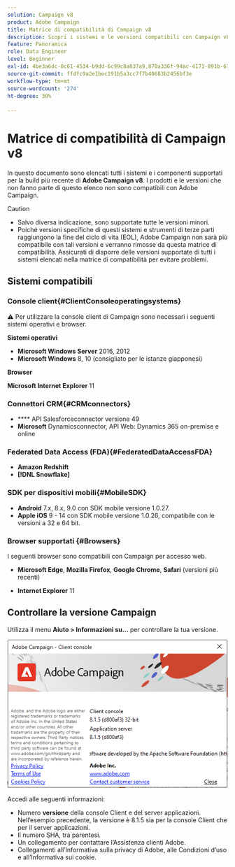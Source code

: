 ```yaml
---
solution: Campaign v8
product: Adobe Campaign
title: Matrice di compatibilità di Campaign v8
description: Scopri i sistemi e le versioni compatibili con Campaign v8
feature: Panoramica
role: Data Engineer
level: Beginner
exl-id: 4be3a6dc-0c61-4534-b9dd-6c99c8a037a9,870a336f-94ac-4171-891b-67614feef6ef,bebdd930-c7f6-4629-a489-3c704b33f058,d493e613-eb61-43b1-9c6d-1bd881af0734
source-git-commit: ffdfc9a2e1bec191b5a3cc7f7b40683b2456bf3e
workflow-type: tm+mt
source-wordcount: '274'
ht-degree: 30%

---
```


# Matrice di compatibilità di Campaign v8

In questo documento sono elencati tutti i sistemi e i componenti supportati per la build più recente di **Adobe Campaign v8**. I prodotti e le versioni che non fanno parte di questo elenco non sono compatibili con Adobe Campaign.

>[!CAUTION]
>
>* Salvo diversa indicazione, sono supportate tutte le versioni minori.
>* Poiché versioni specifiche di questi sistemi e strumenti di terze parti raggiungono la fine del ciclo di vita (EOL), Adobe Campaign non sarà più compatibile con tali versioni e verranno rimosse da questa matrice di compatibilità. Assicurati di disporre delle versioni supportate di tutti i sistemi elencati nella matrice di compatibilità per evitare problemi.


## Sistemi compatibili

### Console client{#ClientConsoleoperatingsystems}

:warning: Per utilizzare la console client di Campaign sono necessari i seguenti sistemi operativi e browser.

**Sistemi operativi**

* **Microsoft Windows Server** 2016, 2012
* **Microsoft Windows** 8, 10 (consigliato per le istanze giapponesi)

**Browser**

**Microsoft Internet Explorer** 11

### Connettori CRM{#CRMconnectors}

* **** API Salesforceconnector versione 49
* **Microsoft** Dynamicsconnector, API Web: Dynamics 365 on-premise e online

### Federated Data Access (FDA){#FederatedDataAccessFDA}

* **Amazon Redshift**
* **[!DNL Snowflake]**

### SDK per dispositivi mobili{#MobileSDK}

* **Android** 7.x, 8.x, 9.0 con SDK mobile versione 1.0.27.
* **Apple iOS** 9 - 14 con SDK mobile versione 1.0.26, compatibile con le versioni a 32 e 64 bit.

### Browser supportati {#Browsers}

I seguenti browser sono compatibili con Campaign per accesso web.

* **Microsoft Edge**,  **Mozilla Firefox**,  **Google Chrome**,  **Safari**  (versioni più recenti)

* **Internet Explorer** 11

## Controllare la versione Campaign

Utilizza il menu **Aiuto > Informazioni su...** per controllare la tua versione.

![](assets/ac-version.png)

Accedi alle seguenti informazioni:

* Numero **versione** della console Client e del server applicazioni. Nell’esempio precedente, la versione è 8.1.5 sia per la console Client che per il server applicazioni.
* Il numero SHA, tra parentesi.
* Un collegamento per contattare l’Assistenza clienti Adobe.
* Collegamenti all’Informativa sulla privacy di Adobe, alle Condizioni d’uso e all’Informativa sui cookie.

